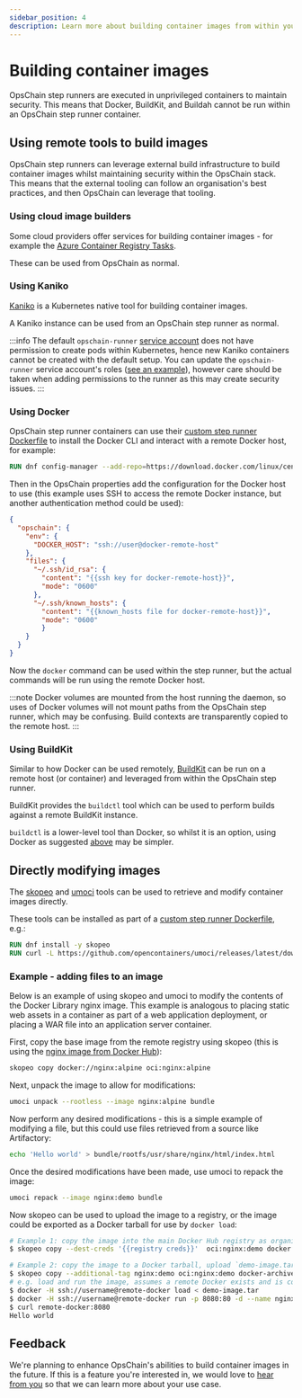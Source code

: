 ```yaml
---
sidebar_position: 4
description: Learn more about building container images from within your OpsChain actions.
---
```


# Building container images

OpsChain step runners are executed in unprivileged containers to maintain security. This means that Docker, BuildKit, and Buildah cannot be run within an OpsChain step runner container.

## Using remote tools to build images

OpsChain step runners can leverage external build infrastructure to build container images whilst maintaining security within the OpsChain stack. This means that the external tooling can follow an organisation's best practices, and then OpsChain can leverage that tooling.

### Using cloud image builders

Some cloud providers offer services for building container images - for example the [Azure Container Registry Tasks](https://docs.microsoft.com/en-us/azure/container-registry/container-registry-tutorial-quick-task).

These can be used from OpsChain as normal.

### Using Kaniko

[Kaniko](https://github.com/GoogleContainerTools/kaniko) is a Kubernetes native tool for building container images.

A Kaniko instance can be used from an OpsChain step runner as normal.

:::info
The default `opschain-runner` [service account](https://kubernetes.io/docs/tasks/configure-pod-container/configure-service-account/) does not have permission to create pods within Kubernetes, hence new Kaniko containers cannot be created with the default setup. You can update the `opschain-runner` service account's roles ([see an example](https://github.com/LimePoint/opschain-examples-confluent/blob/master/k8s/namespace.yaml)), however care should be taken when adding permissions to the runner as this may create security issues.
:::

### Using Docker

OpsChain step runner containers can use their [custom step runner Dockerfile](concepts/step-runner.md#custom-step-runner-dockerfiles) to install the Docker CLI and interact with a remote Docker host, for example:

```Dockerfile
RUN dnf config-manager --add-repo=https://download.docker.com/linux/centos/docker-ce.repo && dnf install -y docker-ce-cli
```

Then in the OpsChain properties add the configuration for the Docker host to use (this example uses SSH to access the remote Docker instance, but another authentication method could be used):

```json
{
  "opschain": {
    "env": {
      "DOCKER_HOST": "ssh://user@docker-remote-host"
    },
    "files": {
      "~/.ssh/id_rsa": {
        "content": "{{ssh key for docker-remote-host}}",
        "mode": "0600"
      },
      "~/.ssh/known_hosts": {
        "content": "{{known_hosts file for docker-remote-host}}",
        "mode": "0600"
        }
    }
  }
}
```

Now the `docker` command can be used within the step runner, but the actual commands will be run using the remote Docker host.

:::note
Docker volumes are mounted from the host running the daemon, so uses of Docker volumes will not mount paths from the OpsChain step runner, which may be confusing. Build contexts are transparently copied to the remote host.
:::

### Using BuildKit

Similar to how Docker can be used remotely, [BuildKit](https://github.com/moby/buildkit) can be run on a remote host (or container) and leveraged from within the OpsChain step runner.

BuildKit provides the `buildctl` tool which can be used to perform builds against a remote BuildKit instance.

`buildctl` is a lower-level tool than Docker, so whilst it is an option, using Docker as suggested [above](#using-docker) may be simpler.

## Directly modifying images

The [skopeo](https://github.com/containers/skopeo) and [umoci](https://umo.ci/) tools can be used to retrieve and modify container images directly.

These tools can be installed as part of a [custom step runner Dockerfile](concepts/step-runner.md#custom-step-runner-dockerfiles), e.g.:

```dockerfile
RUN dnf install -y skopeo
RUN curl -L https://github.com/opencontainers/umoci/releases/latest/download/umoci.amd64 -o /usr/local/bin/umoci && chmod +x /usr/local/bin/umoci
```

### Example - adding files to an image

Below is an example of using skopeo and umoci to modify the contents of the Docker Library nginx image. This example is analogous to placing static web assets in a container as part of a web application deployment, or placing a WAR file into an application server container.

First, copy the base image from the remote registry using skopeo (this is using the [nginx image from Docker Hub](https://hub.docker.com/_/nginx)):

```bash
skopeo copy docker://nginx:alpine oci:nginx:alpine
```

Next, unpack the image to allow for modifications:

```bash
umoci unpack --rootless --image nginx:alpine bundle
```

Now perform any desired modifications - this is a simple example of modifying a file, but this could use files retrieved from a source like Artifactory:

```bash
echo 'Hello world' > bundle/rootfs/usr/share/nginx/html/index.html
```

Once the desired modifications have been made, use umoci to repack the image:

```bash
umoci repack --image nginx:demo bundle
```

Now skopeo can be used to upload the image to a registry, or the image could be exported as a Docker tarball for use by `docker load`:

```bash
# Example 1: copy the image into the main Docker Hub registry as organisation/nginx-testing:demo
$ skopeo copy --dest-creds '{{registry creds}}'  oci:nginx:demo docker://organisation/nginx-testing:demo

# Example 2: copy the image to a Docker tarball, upload `demo-image.tar` somewhere for use by Docker
$ skopeo copy --additional-tag nginx:demo oci:nginx:demo docker-archive:demo-image.tar
# e.g. load and run the image, assumes a remote Docker exists and is configured
$ docker -H ssh://username@remote-docker load < demo-image.tar
$ docker -H ssh://username@remote-docker run -p 8080:80 -d --name nginx-demo nginx:demo
$ curl remote-docker:8080
Hello world
```

## Feedback

We're planning to enhance OpsChain's abilities to build container images in the future. If this is a feature you're interested in, we would love to [hear from you](/docs/support.md#how-to-contact-us) so that we can learn more about your use case.
